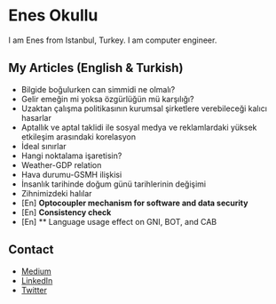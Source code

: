 # Enes Okullu
I am Enes from Istanbul, Turkey. I am computer engineer.

## My Articles (English & Turkish)

- Bilgide boğulurken can simmidi ne olmalı?
- Gelir emeğin mi yoksa özgürlüğün mü karşılığı?
- Uzaktan çalışma politikasının kurumsal şirketlere verebileceği kalıcı hasarlar
- Aptallık ve aptal taklidi ile sosyal medya ve reklamlardaki yüksek etkileşim arasındaki korelasyon
- İdeal sınırlar
- Hangi noktalama işaretisin?
- Weather-GDP relation
- Hava durumu-GSMH ilişkisi
- İnsanlık tarihinde doğum günü tarihlerinin değişimi
- Zihnimizdeki halılar
- [En] **Optocoupler mechanism for software and data security**
- [En] **Consistency check**
- [En] ** Language usage effect on GNI, BOT, and CAB

## Contact
* [Medium](https://medium.com/@enesokullu)
* [LinkedIn](https://www.linkedin.com/in/muhammed-enes-okullu-520a8b79)
* [Twitter](https://twitter.com/EnesOkullu)

